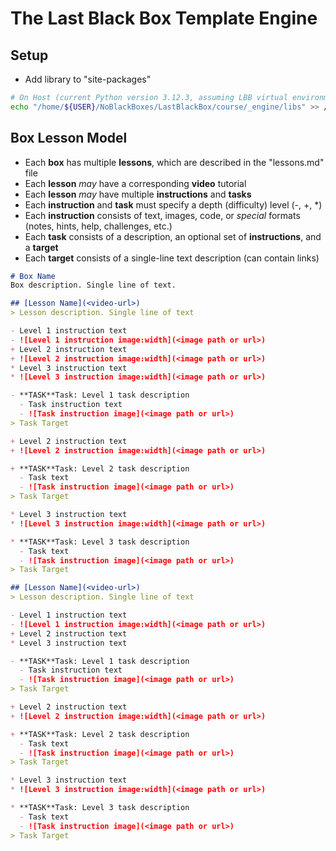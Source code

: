 # The Last Black Box Template Engine

## Setup
- Add library to "site-packages"
```bash
# On Host (current Python version 3.12.3, assuming LBB virtual environment)
echo "/home/${USER}/NoBlackBoxes/LastBlackBox/course/_engine/libs" >> /home/${USER}/NoBlackBoxes/LastBlackBox/_tmp/LBB/lib/python3.12/site-packages/LBB.pth
```

## Box Lesson Model
- Each **box** has multiple **lessons**, which are described in the "lessons.md" file
- Each **lesson** *may* have a corresponding **video** tutorial
- Each **lesson** *may* have multiple **instructions** and **tasks**
- Each **instruction** and **task** must specify a depth (difficulty) level (-, +, *)
- Each **instruction** consists of text, images, code, or *special* formats (notes, hints, help, challenges, etc.)
- Each **task** consists of a description, an optional set of **instructions**, and a **target**
- Each **target** consists of a single-line text description (can contain links)

```markdown
# Box Name
Box description. Single line of text.

## [Lesson Name](<video-url>)
> Lesson description. Single line of text

- Level 1 instruction text
- ![Level 1 instruction image:width](<image path or url>)
+ Level 2 instruction text
+ ![Level 2 instruction image:width](<image path or url>)
* Level 3 instruction text
* ![Level 3 instruction image:width](<image path or url>)

- **TASK**Task: Level 1 task description
  - Task instruction text
  - ![Task instruction image](<image path or url>)
> Task Target

+ Level 2 instruction text
+ ![Level 2 instruction image:width](<image path or url>)

+ **TASK**Task: Level 2 task description
  - Task text
  - ![Task instruction image](<image path or url>)
> Task Target

* Level 3 instruction text
* ![Level 3 instruction image:width](<image path or url>)

* **TASK**Task: Level 3 task description
  - Task text
  - ![Task instruction image](<image path or url>)
> Task Target

## [Lesson Name](<video-url>)
> Lesson description. Single line of text

- Level 1 instruction text
- ![Level 1 instruction image:width](<image path or url>)
+ Level 2 instruction text
* Level 3 instruction text

- **TASK**Task: Level 1 task description
  - Task instruction text
  - ![Task instruction image](<image path or url>)
> Task Target

+ Level 2 instruction text
+ ![Level 2 instruction image:width](<image path or url>)

+ **TASK**Task: Level 2 task description
  - Task text
  - ![Task instruction image](<image path or url>)
> Task Target

* Level 3 instruction text
* ![Level 3 instruction image:width](<image path or url>)

* **TASK**Task: Level 3 task description
  - Task text
  - ![Task instruction image](<image path or url>)
> Task Target
```


